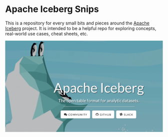 # Apache Iceberg Snips
This is a repository for every small bits and pieces around the [Apache Iceberg](https://iceberg.apache.org) project. It is intended to be a helpful repo for exploring concepts, real-world use cases, cheat sheets, etc.  

![alt text](https://github.com/dipankarmazumdar/icebergsnips/blob/master/ice_rep.png?raw=true)
